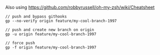 Also using https://github.com/robbyrussell/oh-my-zsh/wiki/Cheatsheet

```
// push and bypass githooks
gp --no-verify origin feature/my-cool-branch-1997
```

```
// push and create new branch on origin
gp -u origin feature/my-cool-branch-1997
```

```
// force push
gp -f origin feature/my-cool-branch-1997
```

